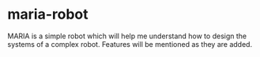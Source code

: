 # maria-robot
MARIA is a simple robot which will help me understand how to design the systems of a complex robot. Features will be mentioned as they are added.
